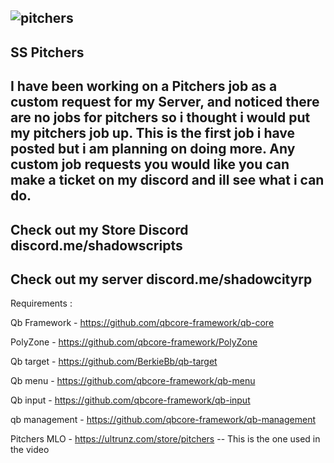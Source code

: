 ![pitchers](https://user-images.githubusercontent.com/111897850/189553629-6a610526-149b-4d06-982b-9856478330bd.png)
-------------------------------------------------------------------------------------------------------------------------------------------------------------------------
SS Pitchers
-------------------------------------------------------------------------------------------------------------------------------------------------------------------------

I have been working on a Pitchers job as a custom request for my Server, and noticed there are no jobs for pitchers so i thought i would put my pitchers job up.
This is the first job i have posted but i am planning on doing more. Any custom job requests you would like you can make a ticket on my discord and ill see what i can do.
-------------------------------------------------------------------------------------------------------------------------------------------------------------------------
Check out my Store Discord discord.me/shadowscripts
-------------------------------------------------------------------------------------------------------------------------------------------------------------------------
Check out my server discord.me/shadowcityrp
-------------------------------------------------------------------------------------------------------------------------------------------------------------------------

Requirements :

Qb Framework - https://github.com/qbcore-framework/qb-core

PolyZone - https://github.com/qbcore-framework/PolyZone

Qb target - https://github.com/BerkieBb/qb-target

Qb menu - https://github.com/qbcore-framework/qb-menu

Qb input - https://github.com/qbcore-framework/qb-input

qb management - https://github.com/qbcore-framework/qb-management

Pitchers MLO - https://ultrunz.com/store/pitchers -- This is the one used in the video 
